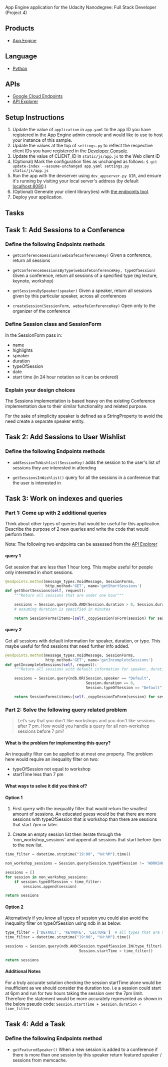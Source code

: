 App Engine application for the Udacity Nanodegree: Full Stack Developer (Project 4)

## Products
- [App Engine][1]

## Language
- [Python][2]

## APIs
- [Google Cloud Endpoints][3]
- [API Explorer][7]

## Setup Instructions
1. Update the value of `application` in `app.yaml` to the app ID you
   have registered in the App Engine admin console and would like to use to host
   your instance of this sample.
1. Update the values at the top of `settings.py` to
   reflect the respective client IDs you have registered in the
   [Developer Console][4].
1. Update the value of CLIENT_ID in `static/js/app.js` to the Web client ID
1. (Optional) Mark the configuration files as unchanged as follows:
   `$ git update-index --assume-unchanged app.yaml settings.py static/js/app.js`
1. Run the app with the devserver using `dev_appserver.py DIR`, and ensure it's running by visiting your local server's address (by default [localhost:8080][5].)
1. (Optional) Generate your client library(ies) with [the endpoints tool][6].
1. Deploy your application.

## Tasks

## Task 1: Add Sessions to a Conference

### Define the following Endpoints methods

- `getConferenceSessions(websafeConferenceKey)`
   Given a conference, return all sessions

- `getConferenceSessionsByType(websafeConferenceKey, typeOfSession)`
   Given a conference, return all sessions of a specified type (eg lecture, keynote, workshop)

- `getSessionsBySpeaker(speaker)`
   Given a speaker, return all sessions given by this particular speaker, across all conferences

- `createSession(SessionForm, websafeConferenceKey)`
   Open only to the organizer of the conference

### Define Session class and SessionForm

In the SessionForm pass in:
- name
- highlights
- speaker
- duration
- typeOfSession
- date
- start time (in 24 hour notation so it can be ordered)

### Explain your design choices

The Sessions implementation is based heavy on the existing Conference
implementation due to their similar functionality and related purpose.

For the sake of simplicity speaker is defined as a StringProperty to avoid the
need create a separate speaker entity.

## Task 2: Add Sessions to User Wishlist

### Define the following Endpoints methods

- `addSessionToWishlist(SessionKey)`
   adds the session to the user's list of sessions they are interested in attending

- `getSessionsInWishlist()`
   query for all the sessions in a conference that the user is interested in

## Task 3: Work on indexes and queries

### Part 1: Come up with 2 additional queries

Think about other types of queries that would be useful for this application.
Describe the purpose of 2 new queries and write the code that would perform them.

Note: The following two endpoints can be assessed from the [API Explorer][7]

#### query 1

Get session that are less than 1 hour long.
This maybe useful for people only interested in short sessions.

```py
@endpoints.method(message_types.VoidMessage, SessionForms,
                  http_method='GET', name='getShortSessions')
def getShortSessions(self, request):
    """Return all sessions that are under one hour"""

    sessions = Session.query(ndb.AND(Session.duration > 0, Session.duration < 60))
    # assuming duration is specified in minutes

    return SessionForms(items=[self._copySessionToForm(session) for session in sessions])
```

#### query 2

Get all sessions with default information for speaker, duration, or type.
This maybe useful for find sessions that need further info added.

```py
@endpoints.method(message_types.VoidMessage, SessionForms,
                  http_method='GET', name='getIncompleteSessions')
def getIncompleteSessions(self, request):
    """Return all sessions with default information for speaker, duration, or type"""

    sessions = Session.query(ndb.OR(Session.speaker == "Default",
                                    Session.duration == 0,
                                    Session.typeOfSession == "Default"))

    return SessionForms(items=[self._copySessionToForm(session) for session in sessions])
```

### Part 2: Solve the following query related problem

> Let’s say that you don't like workshops and you don't like sessions after 7 pm.
> How would you handle a query for all non-workshop sessions before 7 pm?

#### What is the problem for implementing this query?

An inequality filter can be applied to at most one property. The problem here
would require an inequality filter on two:

- typeOfSession not equal to workshop
- startTime less than 7 pm

#### What ways to solve it did you think of?

#### Option 1

1. First query with the inequality filter that would return the smallest amount of
   sessions. An educated guess would be that there are more sessions with
   typeOfSession that is workshop than there are sessions that start 7pm or later.

2. Create an empty session list then iterate through the 'non_workshop_sessions'
   and append all sessions that start before 7pm to the new list.


```py
time_filter = datetime.strptime("19:00", "%H:%M").time()

non_workshop_sessions = Session.query(Session.typeOfSession != 'WORKSHOP')

sessions = []
for session in non_workshop_sessions:
    if session.typeOfSession < time_filter:
        sessions.append(session)

return sessions
```

#### Option 2

Alternatively if you know all types of session you could also avoid the
inequality filter on typeOfSession using ndb in as below:

```py
type_filter = ['DEFAULT', 'KEYNOTE', 'LECTURE']  # all types that are not workshop
time_filter = datetime.strptime("19:00", "%H:%M").time()

sessions = Session.query(ndb.AND(Session.typeOfSession.IN(type_filter),
                                 Session.startTime < time_filter))

return sessions
```

#### Additional Notes

For a truly accurate solution checking the session startTime alone would be insufficient
as we should consider the duration too. i.e a session could start at 6pm and run
for two hours taking the session over the 7pm limit.
Therefore the statement would be more accurately represented as shown in the below pseudo code:
`Session.startTime + Session.duration < time_filter`

## Task 4: Add a Task

### Define the following Endpoints method

- `getFeaturedSpeaker()`
   When a new session is added to a conference if there is more than one session
   by this speaker return featured speaker / sessions from memcache.


[1]: https://developers.google.com/appengine
[2]: http://python.org
[3]: https://developers.google.com/appengine/docs/python/endpoints/
[4]: https://console.developers.google.com/
[5]: https://localhost:8080/
[6]: https://developers.google.com/appengine/docs/python/endpoints/endpoints_tool
[7]: https://apis-explorer.appspot.com/apis-explorer/?base=https://udacity--conference-central.appspot.com/_ah/api#p/
